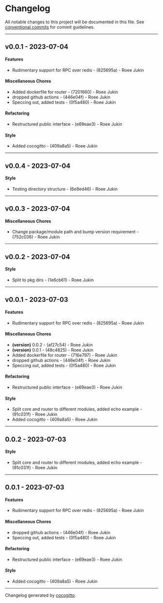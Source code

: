 # Changelog
All notable changes to this project will be documented in this file. See [conventional commits](https://www.conventionalcommits.org/) for commit guidelines.

- - -
## v0.0.1 - 2023-07-04
#### Features
- Rudimentary support for RPC over redis - (825695a) - Roee Jukin
#### Miscellaneous Chores
- Added dockerfile for router - (7201660) - Roee Jukin
- dropped github actions - (446e04f) - Roee Jukin
- Speccing out, added tests - (0f5a480) - Roee Jukin
#### Refactoring
- Restructured public interface - (e69eae3) - Roee Jukin
#### Style
- Added cocogitto - (409a8a5) - Roee Jukin

- - -

## v0.0.4 - 2023-07-04
#### Style
- Testing directory structure - (6e8ed46) - Roee Jukin

- - -

## v0.0.3 - 2023-07-04
#### Miscellaneous Chores
- Change package/module path and bump version requirement - (752c036) - Roee Jukin

- - -

## v0.0.2 - 2023-07-04
#### Style
- Split to pkg dirs - (1e6cb61) - Roee Jukin

- - -

## v0.0.1 - 2023-07-03
#### Features
- Rudimentary support for RPC over redis - (825695a) - Roee Jukin
#### Miscellaneous Chores
- **(version)** 0.0.2 - (af27c54) - Roee Jukin
- **(version)** 0.0.1 - (48c4825) - Roee Jukin
- Added dockerfile for router - (716e797) - Roee Jukin
- dropped github actions - (446e04f) - Roee Jukin
- Speccing out, added tests - (0f5a480) - Roee Jukin
#### Refactoring
- Restructured public interface - (e69eae3) - Roee Jukin
#### Style
- Split core and router to different modules, added echo example - (91c031f) - Roee Jukin
- Added cocogitto - (409a8a5) - Roee Jukin

- - -

## 0.0.2 - 2023-07-03
#### Style
- Split core and router to different modules, added echo example - (91c031f) - Roee Jukin

- - -

## 0.0.1 - 2023-07-03
#### Features
- Rudimentary support for RPC over redis - (825695a) - Roee Jukin
#### Miscellaneous Chores
- dropped github actions - (446e04f) - Roee Jukin
- Speccing out, added tests - (0f5a480) - Roee Jukin
#### Refactoring
- Restructured public interface - (e69eae3) - Roee Jukin
#### Style
- Added cocogitto - (409a8a5) - Roee Jukin

- - -

Changelog generated by [cocogitto](https://github.com/cocogitto/cocogitto).